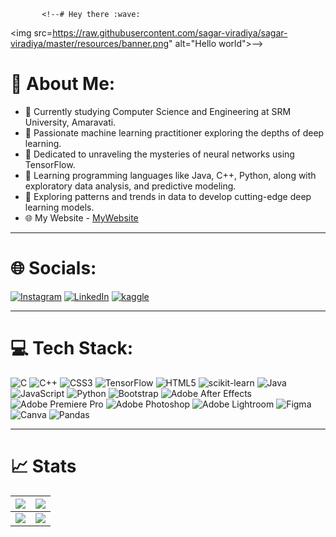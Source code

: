            <!--# Hey there :wave:

<img src=https://raw.githubusercontent.com/sagar-viradiya/sagar-viradiya/master/resources/banner.png" alt="Hello world">-->

<!--<p align="center"> 
  Visitor count<br> 
  <img src="https://profile-counter.glitch.me/Tarunvaka/count.svg" />
</p>-->


<!--<img src="https://user-images.githubusercontent.com/73097560/115834477-dbab4500-a447-11eb-908a-139a6edaec5c.gif">--> 

<!--<p align="center" color="#36BCF7FF"><img src="https://readme-typing-svg.herokuapp.com?lines=I'm+Tarun+Vaka;I'm+a+Web+Developer;I'm+a+Data+Scientist"></p>-->

# 💫 About Me:
<!--<img src="https://user-images.githubusercontent.com/73097560/115834477-dbab4500-a447-11eb-908a-139a6edaec5c.gif">-->
<ul>
<li>🔭 Currently studying Computer Science and Engineering at SRM University, Amaravati.<br></li>
<li>👯 Passionate machine learning practitioner exploring the depths of deep learning.<br></li>
<li>🤝 Dedicated to unraveling the mysteries of neural networks using TensorFlow.<br></li>
<li>🌱 Learning programming languages like Java, C++, Python, along with exploratory data analysis, and predictive modeling.<br></li>
<li>💬 Exploring patterns and trends in data to develop cutting-edge deep learning models.<br></li>
<!--⚡ Fun fact: When not coding, I enjoy exploring the latest advancements in both computer science and data science, experimenting with data visualization techniques, and staying up-to-date with emerging trends. <br><br> -->
<li>🌐 My Website - <a href="https://vakatarun.github.io/" target="_blank" color="white" text-decoration="underline">MyWebsite</a></li>
</ul>

<hr>

# 🌐 Socials:
<!--<img src="https://user-images.githubusercontent.com/73097560/115834477-dbab4500-a447-11eb-908a-139a6edaec5c.gif">-->

[![Instagram](https://img.shields.io/badge/Instagram-%23E4405F.svg?logo=Instagram&logoColor=white)](https://instagram.com/tarun_vaka_) [![LinkedIn](https://img.shields.io/badge/LinkedIn-%230077B5.svg?logo=linkedin&logoColor=white)](https://linkedin.com/in/tarun-vaka-302475233/)  [![kaggle](https://img.shields.io/badge/Kaggle-8A2BE2)](https://www.kaggle.com/tarunvaka)

<hr>

# 💻 Tech Stack:
<!--<img src="https://user-images.githubusercontent.com/73097560/115834477-dbab4500-a447-11eb-908a-139a6edaec5c.gif">-->

![C](https://img.shields.io/badge/c-%2300599C.svg?style=flat&logo=c&logoColor=white) 
![C++](https://img.shields.io/badge/c++-%2300599C.svg?style=flat&logo=c%2B%2B&logoColor=white) 
![CSS3](https://img.shields.io/badge/css3-%231572B6.svg?style=flat&logo=css3&logoColor=white) 
![TensorFlow](https://img.shields.io/badge/TensorFlow-%23FF6F00.svg?style=plastic&logo=TensorFlow&logoColor=white)
![HTML5](https://img.shields.io/badge/html5-%23E34F26.svg?style=flat&logo=html5&logoColor=white) 
![scikit-learn](https://img.shields.io/badge/scikit--learn-%23F7931E.svg?style=plastic&logo=scikit-learn&logoColor=white)
![Java](https://img.shields.io/badge/java-%23ED8B00.svg?style=flat&logo=java&logoColor=white) 
![JavaScript](https://img.shields.io/badge/javascript-%23323330.svg?style=flat&logo=javascript&logoColor=%23F7DF1E)
![Python](https://img.shields.io/badge/python-3670A0?style=flat&logo=python&logoColor=ffdd54)
![Bootstrap](https://img.shields.io/badge/bootstrap-%23563D7C.svg?style=flat&logo=bootstrap&logoColor=white) 
![Adobe After Effects](https://img.shields.io/badge/Adobe%20After%20Effects-9999FF.svg?style=flat&logo=Adobe%20After%20Effects&logoColor=white)
![Adobe Premiere Pro](https://img.shields.io/badge/Adobe%20Premiere%20Pro-9999FF.svg?style=flat&logo=Adobe%20Premiere%20Pro&logoColor=white)
![Adobe Photoshop](https://img.shields.io/badge/adobephotoshop-%2331A8FF.svg?style=flat&logo=adobephotoshop&logoColor=white) 
![Adobe Lightroom](https://img.shields.io/badge/Adobe%20Lightroom-31A8FF.svg?style=flat&logo=Adobe%20Lightroom&logoColor=white) 
![Figma](https://img.shields.io/badge/figma-%23F24E1E.svg?style=flat&logo=figma&logoColor=white) 
![Canva](https://img.shields.io/badge/Canva-%2300C4CC.svg?style=flat&logo=Canva&logoColor=white)
![Pandas](https://img.shields.io/badge/pandas-%23150458.svg?style=flat&logo=pandas&logoColor=white)

<hr>



<!--# 🏆 GitHub Trophies-->
<!--<img src="https://user-images.githubusercontent.com/73097560/115834477-dbab4500-a447-11eb-908a-139a6edaec5c.gif">-->

<!--![](https://github-profile-trophy.vercel.app/?username=Tarunvaka&theme=radical&no-frame=true&no-bg=true&margin-w=4)-->

<!--<a href="https://github-trophies.vercel.app/?username=Tarunvaka" target="_blank">
  <img src="https://github-trophies.vercel.app/?username=Tarunvaka&theme=radical&margin-w=4&margin-h=4">
</a>-->

<!--<a href="https://github-trophies.vercel.app/?username=sarthakbh321" target="_blank">
  <img src="https://github-trophies.vercel.app/?username=sarthakbh321&theme=radical&margin-w=4&margin-h=4">
</a>-->


<!--<a href="https://github.com/Tarunvaka/github-profile-trophy">
  <img width=800 src="https://github-profile-trophy.vercel.app/?username=Tarunvaka&column=8&theme=gruvbox&no-frame=true"/>
</a>-->
<!-- [![trophy](https://github-profile-trophy.vercel.app/?username=Tarunvaka&theme=onedark)](https://github.com/ryo-ma/github-profile-trophy) -->



# 📈 Stats
<!--<img src="https://user-images.githubusercontent.com/73097560/115834477-dbab4500-a447-11eb-908a-139a6edaec5c.gif">-->

<!--<table>
  <tbody>
    <tr>
      <td>
        <a href="https://github-readme-streak-stats.herokuapp.com/?user=Tarunvaka">
          <img width="705" src="https://github-readme-streak-stats.herokuapp.com/?user=Tarunvaka&bg_color=30,e96443,904e95&title_color=fff&text_color=fff&theme=radical&hide_border=true">
        </a>
      </td>
    </tr>
  </tbody>
  <tbody>
    <tr>
      <td>
        <a href="https://github-profile-summary-cards.vercel.app/api/cards/profile-details?username=Tarunvaka">
          <img width="715" src="https://github-profile-summary-cards.vercel.app/api/cards/profile-details?username=Tarunvaka&theme=dracula"/>
        </a>
      </td>
    </tr>
  </tbody>
</table>-->

<table>
  <tbody>
    <tr>
      <th>
        <a href="https://github-profile-summary-cards.vercel.app/api/cards/repos-per-language?username=Tarunvaka">
          <img src="https://github-profile-summary-cards.vercel.app/api/cards/repos-per-language?username=Tarunvaka&theme=dracula"/>
        </a>
      </th>
      <th>
        <a href="https://github-profile-summary-cards.vercel.app/api/cards/most-commit-language?username=Tarunvaka&">
          <img src="https://github-profile-summary-cards.vercel.app/api/cards/most-commit-language?username=Tarunvaka&theme=dracula"/>
        </a>
      </th>
    </tr>
  </tbody>
  <tbody>
    <tr>
      <td>
        <a href="https://github-profile-summary-cards.vercel.app/api/cards/stats?username=Tarunvaka">
          <img src="https://github-profile-summary-cards.vercel.app/api/cards/stats?username=Tarunvaka&theme=dracula"/>
        </a>
      </td>
      <td>
        <a href="https://github-profile-summary-cards.vercel.app/api/cards/productive-time?username=Tarunvaka">
          <img src="https://github-profile-summary-cards.vercel.app/api/cards/productive-time?username=Tarunvaka&theme=dracula"/>
        </a>
      </td>
    </tr>
  </tbody>
</table>


<!--### 🔝 Top Contributed Repo
![](https://github-contributor-stats.vercel.app/api?username=Tarunvaka&limit=5&theme=nord&combine_all_yearly_contributions=true)-->

<!--[![](https://visitcount.itsvg.in/api?id=Tarunvaka&label=Profile%20Views&color=1&icon=3&pretty=false)](https://visitcount.itsvg.in)-->
